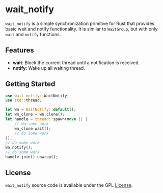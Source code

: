 # wait_notify

`wait_notify` is a simple synchronization primitive for Rust that provides basic wait and notify functionality. It is similar to `WaitGroup`, but with only `wait` and `notify` functions.

## Features

- **wait**: Block the current thread until a notification is received.
- **notify**: Wake up all waiting thread.

## Getting Started

```rust
use wait_notify::WaitNotify;
use std::thread;

let wn = WaitNotify::default();
let wn_clone = wn.clone();
let handle = thread::spawn(move || {
    // do some work
    wn_clone.wait();
    // do some work
});
// do some work
wn.notify();
// do some work
handle.join().unwrap();

```

## License

`wait_notify` source code is available under the GPL [License](/LICENSE).
